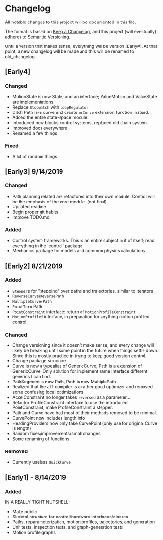 # Changelog
All notable changes to this project will be documented in this file.

The format is based on [Keep a Changelog](https://keepachangelog.com/en/1.0.0/),
and this project (will eventually) adheres to [Semantic Versioning](https://semver.org/spec/v2.0.0.html).

Until a version that makes sense, everything will be version [Early#].
At that point, a new changelog will be made and this will be renamed to old_changelog.

## [Early4]
### Changed
- MotionState is now State; and an interface; ValueMotion and ValueState are implementations.
- Replace `Stopwatch` with `LoopRegulator`
- Ditch Path is-a curve and create `asCurve` extension function instead.
- Added the entire state-space module.
- Introduced new blocks control systems, replaced old chain system.
- Improved docs everywhere
- Renamed a few things
### Fixed
- A lot of random things

## [Early3] 9/14/2019
### Changed
- Path planning related are refactored into their own module. Control will be the emphasis of the core module. (not final)
- Updated readme
- Begin proper git habits
- Improve TODO.md
### Added
- Control system frameworks. This is an entire subject in it of itself; read everything in the 'control' package
- Mechanics package for models and common physics calculations

## [Early2] 8/21/2019
### Added
- `Stepper`s for "stepping" over paths and trajectories, similar to iterators
- `ReverseCurve`/`ReversePath`
- `MultipleCurve/Path`
- `PointTurn` Path
- `PointConstraint` interface: return of `MotionProfileConstraint`
- `MotionProfiled` interface, in preparation for anything motion profiled control

### Changed
- Change versioning since it doesn't make sense, and every change will likely be breaking
until some point in the future when things settle down. Since this is mostly practice in
trying to keep good version control.
- Change package structure
- Curve is now a typealias of GenericCurve, Path is a extension of GenericCurve. Only solution
for implement same interface different generics I can find.
- PathSegment is now Path, Path is now MultiplePath
- Realized that the JIT compiler is a rather good optimizer and removed some confusing local optimizations
- AccelConstraint no longer takes `reversed` as a parameter...
- Refactor ProfileConstraint interface to use the introduced PointConstraint, make ProfileConstraint a stepper.
- Path and Curve have had most of their methods removed to be minimal.
- CurvePoint now includes length info
- HeadingProviders now only take CurvePoint (only use for original Curve is length)
- Random fixes/improvements/small changes
- Some renaming of functions

### Removed
- Currently useless `QuickCurve`


## [Early1] - 8/14/2019
### Added
IN A REALLY TIGHT NUTSHELL:
- Make public
- Skeletal structure for control/hardware interfaces/classes
- Paths, reparameterization, motion profiles, trajectories, and generation
- Unit tests, inspection tests, and graph-generation tests
- Motion profile graphs

